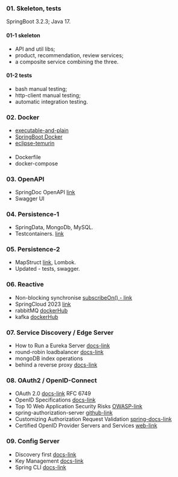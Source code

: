 ### 01. Skeleton, tests

SpringBoot 3.2.3;
Java 17.

#### 01-1 skeleton
- API and util libs;
- product, recommendation, review services;
- a composite service combining the three.
#### 01-2 tests
- bash manual testing;
- http-client manual testing;
- automatic integration testing.

### 02. Docker
- [executable-and-plain](https://docs.spring.io/spring-boot/docs/3.2.3/gradle-plugin/reference/htmlsingle/#packaging-executable.and-plain-archives)
- [SpringBoot Docker](https://spring.io/guides/topicals/spring-boot-docker)
- [eclipse-temurin](https://hub.docker.com/_/eclipse-temurin/)
####
- Dockerfile
- docker-compose

### 03. OpenAPI
- SpringDoc OpenAPI [link](https://springdoc.org/#general-overview)
- Swagger UI 

### 04. Persistence-1
- SpringData, MongoDb, MySQL.
- Testcontainers. [link](https://java.testcontainers.org/test_framework_integration/manual_lifecycle_control/)

### 05. Persistence-2
- MapStruct [link](https://mapstruct.org/documentation/installation/), Lombok.
- Updated - tests, swagger.

### 06. Reactive
- Non-blocking synchronise [subscribeOn() - link](https://projectreactor.io/docs/core/release/reference/#_the_subscribeon_method)
- SpringCloud 2023 [link](https://spring.io/projects/spring-cloud)
- rabbitMQ [dockerHub](https://hub.docker.com/_/rabbitmq/tags)
- kafka [dockerHub](https://hub.docker.com/r/confluentinc/cp-kafka/tags) 

### 07. Service Discovery / Edge Server
- How to Run a Eureka Server [docs-link](https://docs.spring.io/spring-cloud-netflix/docs/current/reference/html/#spring-cloud-running-eureka-server)
- round-robin loadbalancer [docs-link](https://docs.spring.io/spring-cloud-commons/docs/current/reference/html/#webclinet-loadbalancer-client)
- mongoDB index operations
- behind a reverse proxy [docs-link](https://springdoc.org/faq.html#_how_can_i_deploy_springdoc_openapi_starter_webmvc_ui_behind_a_reverse_proxy)

### 08. OAuth2 / OpenID-Connect
- OAuth 2.0 [docs-link](https://oauth.net/2/) RFC 6749
- OpenID Specifications [docs-link](https://openid.net/developers/specs/)
- Top 10 Web Application Security Risks [OWASP-link](https://owasp.org/www-project-top-ten/)
- spring-authorization-server [github-link](https://github.com/spring-projects/spring-authorization-server/commit/2ecb7767d949af44a11c80b432353561466c4118)
- Customizing Authorization Request Validation [spring-docs-link](https://docs.spring.io/spring-authorization-server/docs/1.0.0/reference/html/protocol-endpoints.html#oauth2-authorization-endpoint-customizing-authorization-request-validation)
- Certified OpenID Provider Servers and Services [web-link](https://openid.net/developers/certified-openid-connect-implementations/)

### 09. Config Server
- Discovery first [docs-link](https://docs.spring.io/spring-cloud-config/docs/4.1.x/reference/html/#discovery-first-bootstrap)
- Key Management [docs-link](https://docs.spring.io/spring-cloud-config/docs/4.1.x/reference/html/#_key_management)
- Spring CLI [docs-link](https://docs.spring.io/spring-boot/installing.html#getting-started.installing.cli)
